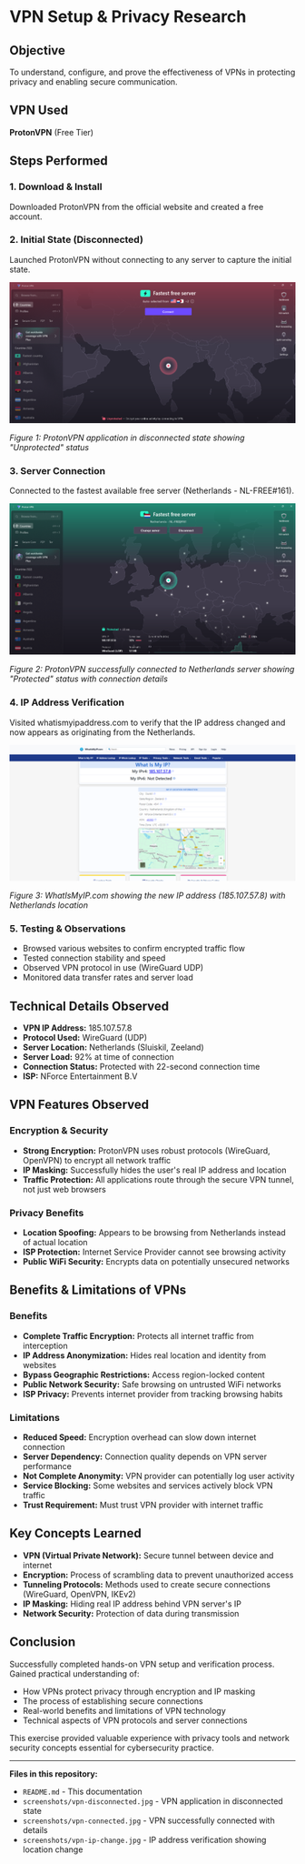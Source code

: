 # VPN Setup & Privacy Research

## Objective
To understand, configure, and prove the effectiveness of VPNs in protecting privacy and enabling secure communication.

## VPN Used
**ProtonVPN** (Free Tier)

## Steps Performed

### 1. Download & Install
Downloaded ProtonVPN from the official website and created a free account.

### 2. Initial State (Disconnected)
Launched ProtonVPN without connecting to any server to capture the initial state.

![VPN Disconnected](screenshots/vpn-disconnected.png)

*Figure 1: ProtonVPN application in disconnected state showing "Unprotected" status*

### 3. Server Connection
Connected to the fastest available free server (Netherlands - NL-FREE#161).

![VPN Connected](screenshots/vpn-connected.png)

*Figure 2: ProtonVPN successfully connected to Netherlands server showing "Protected" status with connection details*

### 4. IP Address Verification
Visited whatismyipaddress.com to verify that the IP address changed and now appears as originating from the Netherlands.

![IP Change Verification](screenshots/vpn-ip-change.png)

*Figure 3: WhatIsMyIP.com showing the new IP address (185.107.57.8) with Netherlands location*

### 5. Testing & Observations
- Browsed various websites to confirm encrypted traffic flow
- Tested connection stability and speed
- Observed VPN protocol in use (WireGuard UDP)
- Monitored data transfer rates and server load

## Technical Details Observed

- **VPN IP Address:** 185.107.57.8
- **Protocol Used:** WireGuard (UDP)
- **Server Location:** Netherlands (Sluiskil, Zeeland)
- **Server Load:** 92% at time of connection
- **Connection Status:** Protected with 22-second connection time
- **ISP:** NForce Entertainment B.V

## VPN Features Observed

### Encryption & Security
- **Strong Encryption:** ProtonVPN uses robust protocols (WireGuard, OpenVPN) to encrypt all network traffic
- **IP Masking:** Successfully hides the user's real IP address and location
- **Traffic Protection:** All applications route through the secure VPN tunnel, not just web browsers

### Privacy Benefits
- **Location Spoofing:** Appears to be browsing from Netherlands instead of actual location
- **ISP Protection:** Internet Service Provider cannot see browsing activity
- **Public WiFi Security:** Encrypts data on potentially unsecured networks

## Benefits & Limitations of VPNs

### Benefits
- **Complete Traffic Encryption:** Protects all internet traffic from interception
- **IP Address Anonymization:** Hides real location and identity from websites
- **Bypass Geographic Restrictions:** Access region-locked content
- **Public Network Security:** Safe browsing on untrusted WiFi networks
- **ISP Privacy:** Prevents internet provider from tracking browsing habits

### Limitations
- **Reduced Speed:** Encryption overhead can slow down internet connection
- **Server Dependency:** Connection quality depends on VPN server performance
- **Not Complete Anonymity:** VPN provider can potentially log user activity
- **Service Blocking:** Some websites and services actively block VPN traffic
- **Trust Requirement:** Must trust VPN provider with internet traffic

## Key Concepts Learned

- **VPN (Virtual Private Network):** Secure tunnel between device and internet
- **Encryption:** Process of scrambling data to prevent unauthorized access
- **Tunneling Protocols:** Methods used to create secure connections (WireGuard, OpenVPN, IKEv2)
- **IP Masking:** Hiding real IP address behind VPN server's IP
- **Network Security:** Protection of data during transmission

## Conclusion

Successfully completed hands-on VPN setup and verification process. Gained practical understanding of:
- How VPNs protect privacy through encryption and IP masking
- The process of establishing secure connections
- Real-world benefits and limitations of VPN technology
- Technical aspects of VPN protocols and server connections

This exercise provided valuable experience with privacy tools and network security concepts essential for cybersecurity practice.

---

**Files in this repository:**
- `README.md` - This documentation
- `screenshots/vpn-disconnected.jpg` - VPN application in disconnected state
- `screenshots/vpn-connected.jpg` - VPN successfully connected with details
- `screenshots/vpn-ip-change.jpg` - IP address verification showing location change
